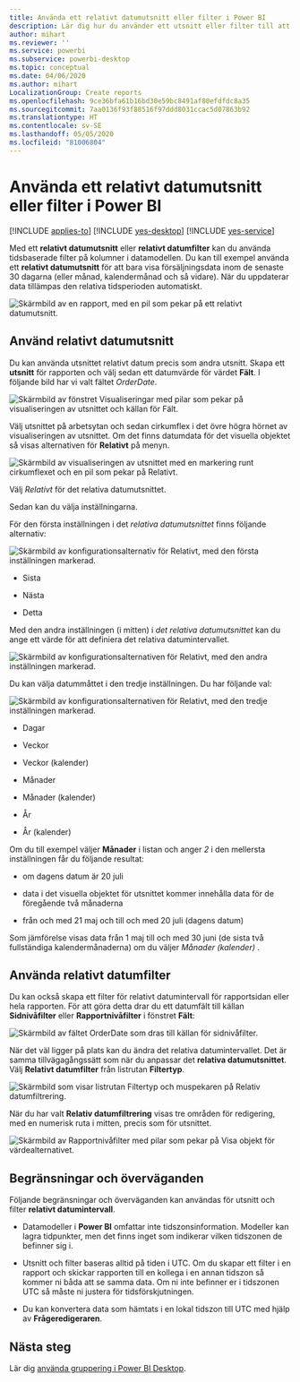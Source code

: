 ```yaml
---
title: Använda ett relativt datumutsnitt eller filter i Power BI
description: Lär dig hur du använder ett utsnitt eller filter till att begränsa relativa datumintervall i Power BI.
author: mihart
ms.reviewer: ''
ms.service: powerbi
ms.subservice: powerbi-desktop
ms.topic: conceptual
ms.date: 04/06/2020
ms.author: mihart
LocalizationGroup: Create reports
ms.openlocfilehash: 9ce36bfa61b16bd30e59bc8491af80efdfdc8a35
ms.sourcegitcommit: 7aa0136f93f88516f97ddd8031ccac5d07863b92
ms.translationtype: HT
ms.contentlocale: sv-SE
ms.lasthandoff: 05/05/2020
ms.locfileid: "81006804"
---
```

# <a name="use-a-relative-date-slicer-and-filter-in-power-bi"></a>Använda ett relativt datumutsnitt eller filter i Power BI

[!INCLUDE [applies-to](../includes/applies-to.md)] [!INCLUDE [yes-desktop](../includes/yes-desktop.md)] [!INCLUDE [yes-service](../includes/yes-service.md)]

Med ett **relativt datumutsnitt** eller **relativt datumfilter** kan du använda tidsbaserade filter på kolumner i datamodellen. Du kan till exempel använda ett **relativt datumutsnitt** för att bara visa försäljningsdata inom de senaste 30 dagarna (eller månad, kalendermånad och så vidare). När du uppdaterar data tillämpas den relativa tidsperioden automatiskt.

![Skärmbild av en rapport, med en pil som pekar på ett relativt datumutsnitt.](media/desktop-slicer-filter-date-range/relative-date-range-slicer-filter-01.png)

## <a name="use-the-relative-date-range-slicer"></a>Använd relativt datumutsnitt

Du kan använda utsnittet relativt datum precis som andra utsnitt. Skapa ett **utsnitt** för rapporten och välj sedan ett datumvärde för värdet **Fält**. I följande bild har vi valt fältet *OrderDate*.

![Skärmbild av fönstret Visualiseringar med pilar som pekar på visualiseringen av utsnittet och källan för Fält.](media/desktop-slicer-filter-date-range/relative-date-range-slicer-filter-02.png)

Välj utsnittet på arbetsytan och sedan cirkumflex i det övre högra hörnet av visualiseringen av utsnittet. Om det finns datumdata för det visuella objektet så visas alternativen för **Relativt** på menyn.

![Skärmbild av visualiseringen av utsnittet med en markering runt cirkumflexet och en pil som pekar på Relativt.](media/desktop-slicer-filter-date-range/relative-date-range-slicer-filter-03.png)

Välj *Relativt* för det relativa datumutsnittet.

Sedan kan du välja inställningarna.

För den första inställningen i det *relativa datumutsnittet* finns följande alternativ:

![Skärmbild av konfigurationsalternativ för Relativt, med den första inställningen markerad.](media/desktop-slicer-filter-date-range/relative-date-range-slicer-filter-04.png)

* Sista

* Nästa

* Detta

Med den andra inställningen (i mitten) i *det relativa datumutsnittet* kan du ange ett värde för att definiera det relativa datumintervallet.

![Skärmbild av konfigurationsalternativen för Relativt, med den andra inställningen markerad.](media/desktop-slicer-filter-date-range/relative-date-range-slicer-filter-04a.png)

Du kan välja datummåttet i den tredje inställningen. Du har följande val:

![Skärmbild av konfigurationsalternativen för Relativt, med den tredje inställningen markerad.](media/desktop-slicer-filter-date-range/relative-date-range-slicer-filter-05.png)

* Dagar

* Veckor

* Veckor (kalender)

* Månader

* Månader (kalender)

* År

* År (kalender)

Om du till exempel väljer **Månader** i listan och anger *2* i den mellersta inställningen får du följande resultat:

* om dagens datum är 20 juli

* data i det visuella objektet för utsnittet kommer innehålla data för de föregående två månaderna

* från och med 21 maj och till och med 20 juli (dagens datum)

Som jämförelse visas data från 1 maj till och med 30 juni (de sista två fullständiga kalendermånaderna) om du väljer *Månader (kalender)* .

## <a name="using-the-relative-date-range-filter"></a>Använda relativt datumfilter

Du kan också skapa ett filter för relativt datumintervall för rapportsidan eller hela rapporten. För att göra detta drar du ett datumfält till källan **Sidnivåfilter** eller **Rapportnivåfilter** i fönstret **Fält**:

![Skärmbild av fältet OrderDate som dras till källan för sidnivåfilter.](media/desktop-slicer-filter-date-range/relative-date-range-slicer-filter-06.png)

När det väl ligger på plats kan du ändra det relativa datumintervallet. Det är samma tillvägagångssätt som när du anpassar det **relativa datumutsnittet**. Välj **Relativt datumfilter** från listrutan **Filtertyp**.

![Skärmbild som visar listrutan Filtertyp och muspekaren på Relativ datumfiltrering.](media/desktop-slicer-filter-date-range/relative-date-range-slicer-filter-07.png)

När du har valt **Relativ datumfiltrering** visas tre områden för redigering, med en numerisk ruta i mitten, precis som för utsnittet.

![Skärmbild av Rapportnivåfilter med pilar som pekar på Visa objekt för värdealternativet.](media/desktop-slicer-filter-date-range/relative-date-range-slicer-filter-08.png)

## <a name="limitations-and-considerations"></a>Begränsningar och överväganden

Följande begränsningar och överväganden kan användas för utsnitt och filter **relativt datumintervall**.

* Datamodeller i **Power BI** omfattar inte tidszonsinformation. Modeller kan lagra tidpunkter, men det finns inget som indikerar vilken tidszonen de befinner sig i.

* Utsnitt och filter baseras alltid på tiden i UTC. Om du skapar ett filter i en rapport och skickar rapporten till en kollega i en annan tidszon så kommer ni båda att se samma data. Om ni inte befinner er i tidszonen UTC så måste ni justera för tidsförskjutningen.

* Du kan konvertera data som hämtats i en lokal tidszon till UTC med hjälp av **Frågeredigeraren**.

## <a name="next-steps"></a>Nästa steg

Lär dig [använda gruppering i Power BI Desktop](../desktop-grouping-and-binning.md).
